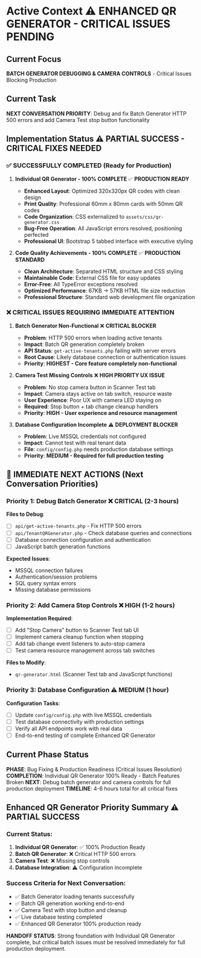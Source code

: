 # Active Context ⚠️ **ENHANCED QR GENERATOR - CRITICAL ISSUES PENDING**

## Current Focus
**BATCH GENERATOR DEBUGGING & CAMERA CONTROLS** - Critical Issues Blocking Production

## Current Task
**NEXT CONVERSATION PRIORITY**: Debug and fix Batch Generator HTTP 500 errors and add Camera Test stop button functionality

## Implementation Status ⚠️ **PARTIAL SUCCESS - CRITICAL FIXES NEEDED**

### ✅ SUCCESSFULLY COMPLETED (Ready for Production)

1. **Individual QR Generator - 100% COMPLETE** ✅ **PRODUCTION READY**
   - **Enhanced Layout**: Optimized 320x320px QR codes with clean design
   - **Print Quality**: Professional 60mm x 80mm cards with 50mm QR codes
   - **Code Organization**: CSS externalized to `assets/css/qr-generator.css`
   - **Bug-Free Operation**: All JavaScript errors resolved, positioning perfected
   - **Professional UI**: Bootstrap 5 tabbed interface with executive styling

2. **Code Quality Achievements - 100% COMPLETE** ✅ **PRODUCTION STANDARD**
   - **Clean Architecture**: Separated HTML structure and CSS styling
   - **Maintainable Code**: External CSS file for easy updates
   - **Error-Free**: All TypeError exceptions resolved
   - **Optimized Performance**: 67KB → 57KB HTML file size reduction
   - **Professional Structure**: Standard web development file organization

### ❌ CRITICAL ISSUES REQUIRING IMMEDIATE ATTENTION

1. **Batch Generator Non-Functional** ❌ **CRITICAL BLOCKER**
   - **Problem**: HTTP 500 errors when loading active tenants
   - **Impact**: Batch QR generation completely broken
   - **API Status**: `get-active-tenants.php` failing with server errors
   - **Root Cause**: Likely database connection or authentication issues
   - **Priority**: **HIGHEST - Core feature completely non-functional**

2. **Camera Test Missing Controls** ❌ **HIGH PRIORITY UX ISSUE**
   - **Problem**: No stop camera button in Scanner Test tab
   - **Impact**: Camera stays active on tab switch, resource waste
   - **User Experience**: Poor UX with camera LED staying on
   - **Required**: Stop button + tab change cleanup handlers
   - **Priority**: **HIGH - User experience and resource management**

3. **Database Configuration Incomplete** ⚠️ **DEPLOYMENT BLOCKER**
   - **Problem**: Live MSSQL credentials not configured
   - **Impact**: Cannot test with real tenant data
   - **File**: `config/config.php` needs production database settings
   - **Priority**: **MEDIUM - Required for full production testing**

## 🔄 IMMEDIATE NEXT ACTIONS (Next Conversation Priorities)

### **Priority 1: Debug Batch Generator** ❌ **CRITICAL** (2-3 hours)
**Files to Debug**:
- [ ] `api/get-active-tenants.php` - Fix HTTP 500 errors
- [ ] `api/TenantQRGenerator.php` - Check database queries and connections
- [ ] Database connection configuration and authentication
- [ ] JavaScript batch generation functions

**Expected Issues**:
- MSSQL connection failures
- Authentication/session problems
- SQL query syntax errors
- Missing database permissions

### **Priority 2: Add Camera Stop Controls** ❌ **HIGH** (1-2 hours)
**Implementation Required**:
- [ ] Add "Stop Camera" button to Scanner Test tab UI
- [ ] Implement camera cleanup function when stopping
- [ ] Add tab change event listeners to auto-stop camera
- [ ] Test camera resource management across tab switches

**Files to Modify**:
- `qr-generator.html` (Scanner Test tab and JavaScript functions)

### **Priority 3: Database Configuration** ⚠️ **MEDIUM** (1 hour)
**Configuration Tasks**:
- [ ] Update `config/config.php` with live MSSQL credentials
- [ ] Test database connectivity with production settings
- [ ] Verify all API endpoints work with real data
- [ ] End-to-end testing of complete Enhanced QR Generator

## Current Phase Status
**PHASE**: Bug Fixing & Production Readiness (Critical Issues Resolution)
**COMPLETION**: Individual QR Generator 100% Ready - Batch Features Broken
**NEXT**: Debug batch generator and camera controls for full production deployment
**TIMELINE**: 4-6 hours total for all critical fixes

## Enhanced QR Generator Priority Summary ⚠️ **PARTIAL SUCCESS**

### Current Status:
1. **Individual QR Generator**: ✅ 100% Production Ready
2. **Batch QR Generator**: ❌ Critical HTTP 500 errors
3. **Camera Test**: ❌ Missing stop controls
4. **Database Integration**: ⚠️ Configuration incomplete

### Success Criteria for Next Conversation:
- ✅ Batch Generator loading tenants successfully
- ✅ Batch QR generation working end-to-end
- ✅ Camera Test with stop button and cleanup
- ✅ Live database testing completed
- ✅ Enhanced QR Generator 100% production ready

**HANDOFF STATUS**: Strong foundation with Individual QR Generator complete, but critical batch issues must be resolved immediately for full production deployment. 